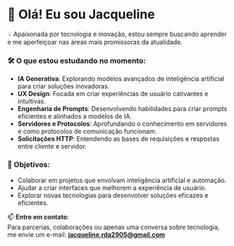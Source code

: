 # 👋 Olá! Eu sou Jacqueline

💡 Apaixonada por tecnologia e inovação, estou sempre buscando aprender e me aperfeiçoar nas áreas mais promissoras da atualidade.

### 🛠️ O que estou estudando no momento:
- **IA Generativa**: Explorando modelos avançados de inteligência artificial para criar soluções inovadoras.
- **UX Design**: Focada em criar experiências de usuário cativantes e intuitivas.
- **Engenharia de Prompts**: Desenvolvendo habilidades para criar prompts eficientes e alinhados a modelos de IA.
- **Servidores e Protocolos**: Aprofundando o conhecimento em servidores e como protocolos de comunicação funcionam.
- **Solicitações HTTP**: Entendendo as bases de requisições e respostas entre cliente e servidor.

### 🚀 Objetivos:
- Colaborar em projetos que envolvam inteligência artificial e automação.
- Ajudar a criar interfaces que melhorem a experiência de usuário.
- Explorar novas tecnologias para desenvolver soluções eficazes e eficientes.

📫 **Entre em contato**:  
Para parcerias, colaborações ou apenas uma conversa sobre tecnologia, me envie um e-mail: **jacqueline.rda2905@gmail.com**
